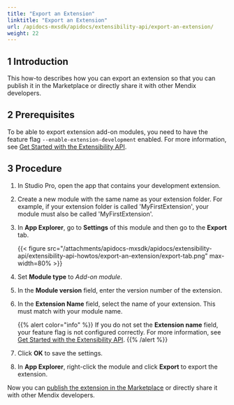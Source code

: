 ```yaml
---
title: "Export an Extension"
linktitle: "Export an Extension"
url: /apidocs-mxsdk/apidocs/extensibility-api/export-an-extension/
weight: 22
---
```


## 1 Introduction

This how-to describes how you can export an extension so that you can publish it in the Marketplace or directly share it with other Mendix developers.

## 2 Prerequisites

To be able to export extension add-on modules, you need to have the feature flag `--enable-extension-development` enabled. For more information, see [Get Started with the Extensibility API](/apidocs-mxsdk/apidocs/extensibility-api/getting-started/).

## 3 Procedure

1. In Studio Pro, open the app that contains your development extension.
2. Create a new module with the same name as your extension folder. For example, if your extension folder is called 'MyFirstExtension', your module must also be called 'MyFirstExtension'.
3. In **App Explorer**, go to **Settings** of this module and then go to the **Export** tab.

    {{< figure src="/attachments/apidocs-mxsdk/apidocs/extensibility-api/extensibility-api-howtos/export-an-extension/export-tab.png" max-width=80% >}}

4. Set **Module type** to *Add-on module*.
5. In the **Module version** field, enter the version number of the extension.
6. In the **Extension Name** field, select the name of your extension. This must match with your module name.

    {{% alert color="info" %}} If you do not set the **Extension name** field, your feature flag is not configured correctly. For more information, see [Get Started with the Extensibility API](/apidocs-mxsdk/apidocs/extensibility-api/getting-started/). {{% /alert %}}

7. Click **OK** to save the settings.
8. In **App Explorer**, right-click the module and click **Export** to export the extension.

Now you can [publish the extension in the Marketplace](/appstore/sharing-content/#adding) or directly share it with other Mendix developers.
